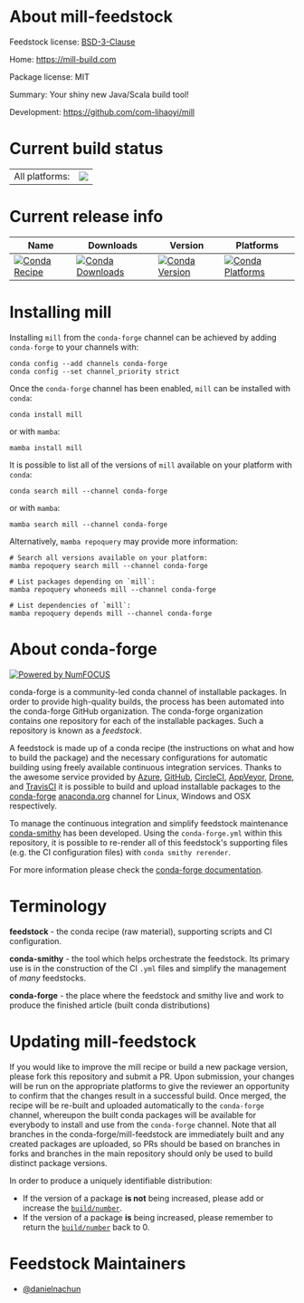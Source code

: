 About mill-feedstock
====================

Feedstock license: [BSD-3-Clause](https://github.com/conda-forge/mill-feedstock/blob/main/LICENSE.txt)

Home: https://mill-build.com

Package license: MIT

Summary: Your shiny new Java/Scala build tool!

Development: https://github.com/com-lihaoyi/mill

Current build status
====================


<table><tr><td>All platforms:</td>
    <td>
      <a href="https://dev.azure.com/conda-forge/feedstock-builds/_build/latest?definitionId=22899&branchName=main">
        <img src="https://dev.azure.com/conda-forge/feedstock-builds/_apis/build/status/mill-feedstock?branchName=main">
      </a>
    </td>
  </tr>
</table>

Current release info
====================

| Name | Downloads | Version | Platforms |
| --- | --- | --- | --- |
| [![Conda Recipe](https://img.shields.io/badge/recipe-mill-green.svg)](https://anaconda.org/conda-forge/mill) | [![Conda Downloads](https://img.shields.io/conda/dn/conda-forge/mill.svg)](https://anaconda.org/conda-forge/mill) | [![Conda Version](https://img.shields.io/conda/vn/conda-forge/mill.svg)](https://anaconda.org/conda-forge/mill) | [![Conda Platforms](https://img.shields.io/conda/pn/conda-forge/mill.svg)](https://anaconda.org/conda-forge/mill) |

Installing mill
===============

Installing `mill` from the `conda-forge` channel can be achieved by adding `conda-forge` to your channels with:

```
conda config --add channels conda-forge
conda config --set channel_priority strict
```

Once the `conda-forge` channel has been enabled, `mill` can be installed with `conda`:

```
conda install mill
```

or with `mamba`:

```
mamba install mill
```

It is possible to list all of the versions of `mill` available on your platform with `conda`:

```
conda search mill --channel conda-forge
```

or with `mamba`:

```
mamba search mill --channel conda-forge
```

Alternatively, `mamba repoquery` may provide more information:

```
# Search all versions available on your platform:
mamba repoquery search mill --channel conda-forge

# List packages depending on `mill`:
mamba repoquery whoneeds mill --channel conda-forge

# List dependencies of `mill`:
mamba repoquery depends mill --channel conda-forge
```


About conda-forge
=================

[![Powered by
NumFOCUS](https://img.shields.io/badge/powered%20by-NumFOCUS-orange.svg?style=flat&colorA=E1523D&colorB=007D8A)](https://numfocus.org)

conda-forge is a community-led conda channel of installable packages.
In order to provide high-quality builds, the process has been automated into the
conda-forge GitHub organization. The conda-forge organization contains one repository
for each of the installable packages. Such a repository is known as a *feedstock*.

A feedstock is made up of a conda recipe (the instructions on what and how to build
the package) and the necessary configurations for automatic building using freely
available continuous integration services. Thanks to the awesome service provided by
[Azure](https://azure.microsoft.com/en-us/services/devops/), [GitHub](https://github.com/),
[CircleCI](https://circleci.com/), [AppVeyor](https://www.appveyor.com/),
[Drone](https://cloud.drone.io/welcome), and [TravisCI](https://travis-ci.com/)
it is possible to build and upload installable packages to the
[conda-forge](https://anaconda.org/conda-forge) [anaconda.org](https://anaconda.org/)
channel for Linux, Windows and OSX respectively.

To manage the continuous integration and simplify feedstock maintenance
[conda-smithy](https://github.com/conda-forge/conda-smithy) has been developed.
Using the ``conda-forge.yml`` within this repository, it is possible to re-render all of
this feedstock's supporting files (e.g. the CI configuration files) with ``conda smithy rerender``.

For more information please check the [conda-forge documentation](https://conda-forge.org/docs/).

Terminology
===========

**feedstock** - the conda recipe (raw material), supporting scripts and CI configuration.

**conda-smithy** - the tool which helps orchestrate the feedstock.
                   Its primary use is in the construction of the CI ``.yml`` files
                   and simplify the management of *many* feedstocks.

**conda-forge** - the place where the feedstock and smithy live and work to
                  produce the finished article (built conda distributions)


Updating mill-feedstock
=======================

If you would like to improve the mill recipe or build a new
package version, please fork this repository and submit a PR. Upon submission,
your changes will be run on the appropriate platforms to give the reviewer an
opportunity to confirm that the changes result in a successful build. Once
merged, the recipe will be re-built and uploaded automatically to the
`conda-forge` channel, whereupon the built conda packages will be available for
everybody to install and use from the `conda-forge` channel.
Note that all branches in the conda-forge/mill-feedstock are
immediately built and any created packages are uploaded, so PRs should be based
on branches in forks and branches in the main repository should only be used to
build distinct package versions.

In order to produce a uniquely identifiable distribution:
 * If the version of a package **is not** being increased, please add or increase
   the [``build/number``](https://docs.conda.io/projects/conda-build/en/latest/resources/define-metadata.html#build-number-and-string).
 * If the version of a package **is** being increased, please remember to return
   the [``build/number``](https://docs.conda.io/projects/conda-build/en/latest/resources/define-metadata.html#build-number-and-string)
   back to 0.

Feedstock Maintainers
=====================

* [@danielnachun](https://github.com/danielnachun/)

